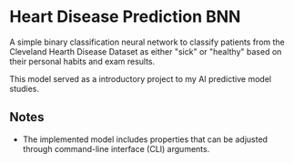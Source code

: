 # Heart Disease Prediction BNN

A simple binary classification neural network to classify patients from the Cleveland Hearth Disease Dataset as either "sick" or "healthy" based on their personal habits and exam results.

This model served as a introductory project to my AI predictive model studies.

## Notes

- The implemented model includes properties that can be adjusted through command-line interface (CLI) arguments.

